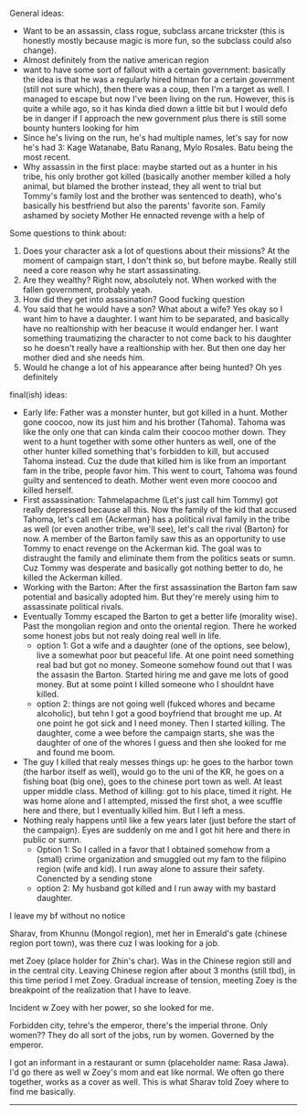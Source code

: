 General ideas:

- Want to be an assassin, class rogue, subclass arcane trickster (this is honestly mostly because magic is more fun, so the subclass could also change).
- Almost definitely from the native american region
- want to have some sort of fallout with a certain government: basically the idea is that he was a regularly hired hitman for a certain government (still not sure which), then there was a coup, then I'm a target as well. I managed to escape but now I've been living on the run. However, this is quite a while ago, so it has kinda died down a little bit but I would defo be in danger if I approach the new government plus there is still some bounty hunters looking for him
- Since he's living on the run, he's had multiple names, let's say for now he's had 3: Kage Watanabe, Batu Ranang, Mylo Rosales. Batu being the most recent.
- Why assassin in the first place: maybe started out as a hunter in his tribe, his only brother got killed (basically another member killed a holy animal, but blamed the brother instead, they all went to trial but Tommy's family lost and the brother was sentenced to death), who's basically his bestfriend but also the parents' favorite son. Family ashamed by society Mother He ennacted revenge with a help of 

Some questions to think about:
1. Does your character ask a lot of questions about their missions? At the moment of campaign start, I don't think so, but before maybe. Really still need a core reason why he start assassinating.
2. Are they wealthy? Right now, absolutely not. When worked with the fallen government, probably yeah.
3. How did they get into assasination? Good fucking question
4. You said that he would have a son? What about a wife? Yes okay so I want him to have a daughter. I want him to be separated, and basically have no realtionship with her beacuse it would endanger her. I want something traumatizing the character to not come back to his daughter so he doesn't really have a realtionship with her. But then one day her mother died and she needs him.
5. Would he change a lot of his appearance after being hunted? Oh yes definitely

final(ish) ideas:
- Early life: Father was a monster hunter, but got killed in a hunt. Mother gone coocoo, now its just him and his brother (Tahoma). Tahoma was like the only one that can kinda calm their coocoo mother down. They went to a hunt together with some other hunters as well, one of the other hunter killed something that's forbidden to kill, but accused Tahoma instead. Cuz the dude that killed him is like from an important fam in the tribe, people favor him. This went to court, Tahoma was found guilty and sentenced to death. Mother went even more coocoo and killed herself.
- First assassination: Tahmelapachme (Let's just call him Tommy) got really depressed because all this. Now the family of the kid that accused Tahoma, let's call em {Ackerman} has a political rival family in the tribe as well (or even another tribe, we'll see), let's call the rival {Barton} for now. A member of the Barton family saw this as an opportunity to use Tommy to enact revenge on the Ackerman kid. The goal was to distraught the family and eliminate them from the politics seats or sumn. Cuz Tommy was desperate and basically got nothing better to do, he killed the Ackerman killed.
- Working with the Barton: After the first assassination the Barton fam saw potential and basically adopted him. But they're merely using him to assassinate political rivals.
- Eventually Tommy escaped the Barton to get a better life (morality wise). Past the mongolian region and onto the oriental region. There he worked some honest jobs but not realy doing real well in life.
	- option 1: Got a wife and a daughter (one of the options, see below), live a somewhat poor but peaceful life. At one point need something real bad but got no money. Someone somehow found out that I was the assasin the Barton. Started hiring me and gave me lots of good money. But at some point I killed someone who I shouldnt have killed.
	- option 2: things are not going well (fukced whores and became alcoholic), but tehn I got a good boyfriend that brought me up. At one point he got sick and I need money. Then I started killing. The daughter, come a wee before the campaign starts, she was the daughter of one of the whores I guess and then she looked for me and found me boom.
- The guy I killed that realy messes things up: he goes to the harbor town (the harbor itself as well), would go to the uni of the KR, he goes on a fishing boat (big one), goes to the chinese port town as well. At least upper middle class. Method of killing: got to his place, timed it right. He was home alone and I attempted, missed the first shot, a wee scuffle here and there, but I eventually killed him. But I left a mess.
- Nothing realy happens until like a few years later (just before the start of the campaign). Eyes are suddenly on me and I got hit here and there in public or sumn. 
	- Option 1: So I called in a favor that I obtained somehow from a (small) crime organization and smuggled out my fam to the filipino region (wife and kid). I run away alone to assure their safety. Conencted by a sending stone
	- option 2: My husband got killed and I run away with my bastard daughter.

I leave my bf without no notice

Sharav, from Khunnu (Mongol region), met her in Emerald's gate (chinese region port town), was there cuz I was looking for a job.

met Zoey (place holder for Zhin's char). Was in the Chinese region still and in the central city. Leaving Chinese region after about 3 months (still tbd), in this time period I met Zoey. Gradual increase of tension, meeting Zoey is the breakpoint of the realization that I have to leave.

Incident w Zoey with her power, so she looked for me.

Forbidden city, tehre's the emperor, there's the imperial throne. Only women?? They do all sort of the jobs, run by women. Governed by the emperor.

I got an informant in a restaurant or sumn (placeholder name: Rasa Jawa). I'd go there as well w Zoey's mom and eat like normal. We often go there together, works as a cover as well. This is what Sharav told Zoey where to find me basically.

--- 


